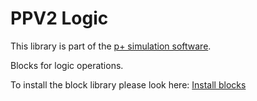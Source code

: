 # PPV2 Logic
This library is part of the [p+ simulation software](https://github.com/Mynogs/PPV2-Simulation-System).

Blocks for logic operations.

To install the block library please look here: [Install blocks](https://github.com/Mynogs/PPV2-Simulation-System/blob/master/README.md#install-blocks)
